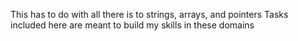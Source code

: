 This has to do with all there is to strings, arrays, and pointers
Tasks included here are meant to build my skills in these domains
